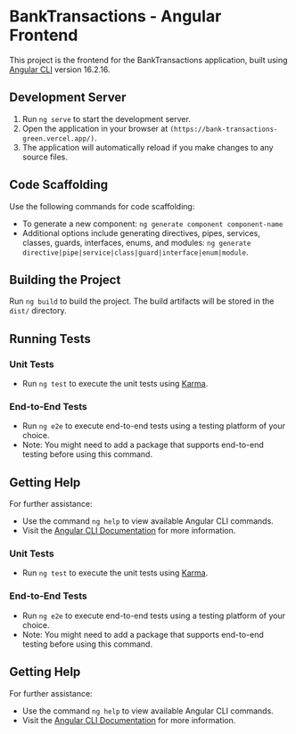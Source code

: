 # BankTransactions - Angular Frontend

This project is the frontend for the BankTransactions application, built using [Angular CLI](https://github.com/angular/angular-cli) version 16.2.16.

## Development Server

1. Run `ng serve` to start the development server.
2. Open the application in your browser at `(https://bank-transactions-green.vercel.app/)`.
3. The application will automatically reload if you make changes to any source files.

## Code Scaffolding

Use the following commands for code scaffolding:
- To generate a new component: `ng generate component component-name`
- Additional options include generating directives, pipes, services, classes, guards, interfaces, enums, and modules: `ng generate directive|pipe|service|class|guard|interface|enum|module`.

## Building the Project

Run `ng build` to build the project. The build artifacts will be stored in the `dist/` directory.

## Running Tests

### Unit Tests
- Run `ng test` to execute the unit tests using [Karma](https://karma-runner.github.io).

### End-to-End Tests
- Run `ng e2e` to execute end-to-end tests using a testing platform of your choice.
- Note: You might need to add a package that supports end-to-end testing before using this command.

## Getting Help

For further assistance:
- Use the command `ng help` to view available Angular CLI commands.
- Visit the [Angular CLI Documentation](https://angular.io/cli) for more information.

### Unit Tests
- Run `ng test` to execute the unit tests using [Karma](https://karma-runner.github.io).

### End-to-End Tests
- Run `ng e2e` to execute end-to-end tests using a testing platform of your choice.
- Note: You might need to add a package that supports end-to-end testing before using this command.

## Getting Help

For further assistance:
- Use the command `ng help` to view available Angular CLI commands.
- Visit the [Angular CLI Documentation](https://angular.io/cli) for more information.
